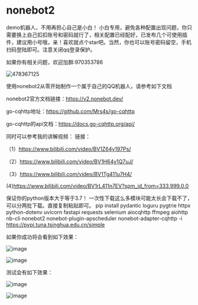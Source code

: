 # nonebot2
demo机器人，不用再担心自己是小白！
小白专用，避免各种配置出现问题，你只需要换上自己扣扣账号和密码就行了，相关配置已经配好，已发布几个可使用插件，建议用小号哦，亲！喜欢就点个star吧。当然，你也可以账号密码留空，手机扫码登陆即可。注意关闭qq登录保护。

如果你有相关问题，欢迎加群:970353786

![478367125](https://user-images.githubusercontent.com/62045791/129269304-f53b78db-6efb-48c8-ae4a-f604f1563823.png)

使用nonebot2从零开始制作一个属于自己的QQ机器人，请参考如下文档

nonebot2官方文档链接：https://v2.nonebot.dev/

go-cqhttp地址：https://github.com/Mrs4s/go-cqhttp

go-cqhttp的api文档：https://docs.go-cqhttp.org/api/

同时可以参考我的讲解视频：
链接：

（1）https://www.bilibili.com/video/BV1Z64y197Ps/

（2）https://www.bilibili.com/video/BV1H64y1Q7uJ/

（3）https://www.bilibili.com/video/BV1Tg411u7H4/

(4)https://www.bilibili.com/video/BV1rL411n7EV?spm_id_from=333.999.0.0


保证你的python版本大于等于3.7！
一次性下载这么多模块可能太长会下载不了，可以分两批下载。直接复制粘贴即可。
pip install pydantic loguru pygtrie httpx python-dotenv uvicorn fastapi requests selenium aiocqhttp ffmpeg aiohttp nb-cli nonebot2 nonebot-plugin-apscheduler nonebot-adapter-cqhttp -i https://pypi.tuna.tsinghua.edu.cn/simple



如果你成功将会看到如下效果：

![image](https://user-images.githubusercontent.com/62045791/117101420-c9ff6100-ada8-11eb-8f5a-5592f361cbb4.png)

![image](https://user-images.githubusercontent.com/62045791/117101434-d1bf0580-ada8-11eb-80a5-6c9deece4edc.png)

测试会有如下效果：

![image](https://user-images.githubusercontent.com/62045791/117101537-ff0bb380-ada8-11eb-9a14-401821ec5f85.png)

![image](https://user-images.githubusercontent.com/62045791/117101513-f2875b00-ada8-11eb-8fcd-d6b062876d5f.png)
